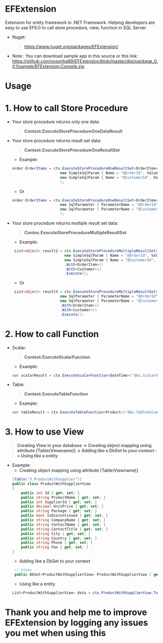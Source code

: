 # EFExtension
Extension for entity framework in .NET Framework. Helping developers are easy to use EF6.0 to call store procedure, view, function in SQL Server
* Nuget:
  > https://www.nuget.org/packages/EFExtension/
* Note : You can download sample app in this source or this link:              https://github.com/vosonha89/EFExtension/blob/master/dist/package_0.0.1/sample/EFExtension.Console.zip
# Usage
# 1. How to call Store Procedure
- Your store procedure returns only one data: 
  > **Context.ExecuteStoreProcedureOneDataResult**
  
- Your store procedure returns result set data:
  > **Context.ExecuteStoreProcedureOneResultSet**
  * Example: 
  ```C#
  order.OrderItems = ctx.ExecuteStoreProcedureOneResultSet<OrderItem>("dbo.sp_GetOrderDetail",
                        new SimpleSqlParam { Name = "@OrderId", Value = order.Id },
                        new SimpleSqlParam { Name = "@CustomerId", Value = 1 }
                        );
  ```
  * Or
  ```C#
  order.OrderItems = ctx.ExecuteStoreProcedureOneResultSet<OrderItem>("dbo.sp_GetOrderDetail",
                        new SqlParameter { ParameterName = "@OrderId", Value = order.Id, Direction = System.Data.ParameterDirection.Input },
                        new SqlParameter { ParameterName = "@CustomerId", Value = 1, Direction = System.Data.ParameterDirection.Input }
                        );
  ```
- Your store procedure returns multiple result set data:
  > **Contex.ExecuteStoreProcedureMultipleResultSet**
  * Example: 
  ```C#
   List<object> result2 = ctx.ExecuteStoreProcedureMultipleResultSet("dbo.sp_GetOrderDetail",
                          new SimpleSqlParam { Name = "@OrderId", Value = order.Id },
                          new SimpleSqlParam { Name = "@CustomerId", Value = 1 })
                          .With<OrderItem>()
                          .With<Customer>()
                          .Execute();
  ```
  * Or
  ```C#
   List<object> result3 = ctx.ExecuteStoreProcedureMultipleResultSet("dbo.sp_GetOrderDetail",
                        new SqlParameter { ParameterName = "@OrderId", Value = order.Id },
                        new SqlParameter { ParameterName = "@CustomerId", Value = 1 })
                        .With<OrderItem>()
                        .With<Customer>()
                        .Execute();
  
  ```                        
# 2. How to call Function
- Scalar:
  > **Context.ExecuteScalarFunction**
  * Example:
  ```C#
  var scalarResult = ctx.ExecuteScalarFunction<DateTime>("dbo.ScalarValueFunc", DateTime.Now);
  ```
- Table:
  > **Context.ExecuteTableFunction**
  * Example:
  ```C#
  var tableResult = ctx.ExecuteTableFunction<Product>("dbo.TableValueFunc", "Sir Rodney's Scones");
  ```
# 3. How to use View
  > **Creating View in your database -> Creating object mapping using attribute [Table(Viewname)] -> Adding like a DbSet to your context -> Using like a entity**
  * Example:
    - Creating object mapping using attribute [Table(Viewname)]
    ```C#
    [Table("V_ProductWithSupplier")]
    public class ProductWithSupplierView
    {
        public int Id { get; set; }
        public string ProductName { get; set; }
        public int SupplierId { get; set; }
        public decimal UnitPrice { get; set; }
        public string Package { get; set; }
        public bool IsDiscontinued { get; set; }
        public string CompanyName { get; set; }
        public string ContactName { get; set; }
        public string ContactTitle { get; set; }
        public string City { get; set; }
        public string Country { get; set; }
        public string Phone { get; set; }
        public string Fax { get; set; }
    }
    ```
    - Adding like a DbSet to your context
    ```C#
     // Views
     public DbSet<ProductWithSupplierView> ProductWithSupplierView { get; set; }
    ```
    - Using like a entity
    ```C#
    List<ProductWithSupplierView> data = ctx.ProductWithSupplierView.ToList();
    ```
  # Thank you and help me to improve EFExtension by logging any issues you met when using this
